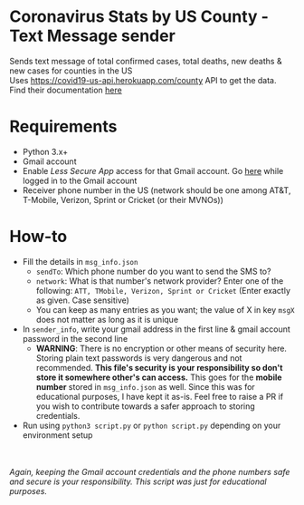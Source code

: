 # Coronavirus Stats by US County - Text Message sender
Sends text message of total confirmed cases, total deaths, new deaths & new cases for counties in the US
<br>
Uses https://covid19-us-api.herokuapp.com/county API to get the data. Find their documentation [here](https://covid19-us-api.herokuapp.com/redoc)

# Requirements
- Python 3.x+
- Gmail account
- Enable *Less Secure App* access for that Gmail account. Go [here](https://myaccount.google.com/lesssecureapps) while logged in to the Gmail account
- Receiver phone number in the US (network should be one among AT&T, T-Mobile, Verizon, Sprint or Cricket (or their MVNOs))

# How-to
- Fill the details in ```msg_info.json```
	- ```sendTo```: Which phone number do you want to send the SMS to?
	- ```network```: What is that number's network provider? Enter one of the following: ```ATT, TMobile, Verizon, Sprint or Cricket``` (Enter exactly as given. Case sensitive)
	- You can keep as many entries as you want; the value of X in key ```msgX``` does not matter as long as it is unique
- In ```sender_info```, write your gmail address in the first line & gmail account password in the second line
	- **WARNING**: There is no encryption or other means of security here. Storing plain text passwords is very dangerous and not recommended. **This file's security is your responsibility so don't store it somewhere other's can access.** This goes for the **mobile number** stored in ```msg_info.json``` as well. Since this was for educational purposes, I have kept it as-is. Feel free to raise a PR if you wish to contribute towards a safer approach to storing credentials.
- Run using ```python3 script.py``` or ```python script.py``` depending on your environment setup

<br><br>
*Again, keeping the Gmail account credentials and the phone numbers safe and secure is your responsibility. This script was just for educational purposes.*